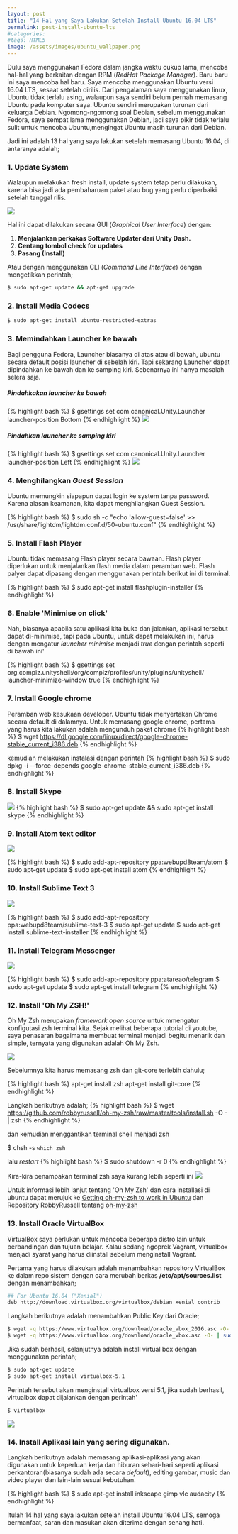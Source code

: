 ```yaml
---
layout: post
title: "14 Hal yang Saya Lakukan Setelah Install Ubuntu 16.04 LTS"
permalink: post-install-ubuntu-lts
#categories:
#tags: HTML5
image: /assets/images/ubuntu_wallpaper.png
---
```


Dulu saya menggunakan Fedora dalam jangka waktu cukup lama, mencoba hal-hal yang berkaitan dengan RPM (*RedHat Package Manager*). Baru baru ini saya mencoba hal baru. Saya mencoba menggunakan Ubuntu versi 16.04 LTS, sesaat setelah dirilis. Dari pengalaman saya menggunakan linux, Ubuntu tidak terlalu asing, walaupun saya sendiri belum pernah memasang Ubuntu pada komputer saya. Ubuntu sendiri merupakan turunan dari keluarga Debian. Ngomong-ngomong soal Debian, sebelum menggunakan Fedora, saya sempat lama menggunakan Debian, jadi saya pikir tidak terlalu sulit untuk mencoba Ubuntu,mengingat Ubuntu masih turunan dari Debian.

Jadi ini adalah 13 hal yang saya lakukan setelah memasang Ubuntu 16.04, di antaranya adalah;

### 1. Update System
Walaupun melakukan fresh install, update system tetap perlu dilakukan, karena bisa jadi ada pembaharuan paket atau bug yang perlu diperbaiki setelah tanggal rilis.

![](/assets/images/soft-updater.png)

Hal ini dapat dilakukan secara GUI (*Graphical User Interface*) dengan:

  1. **Menjalankan perkakas Software Updater dari Unity Dash.**
  2. **Centang tombol check for updates**
  3. **Pasang (Install)**

Atau dengan menggunakan CLI (*Command Line Interface*) dengan mengetikkan perintah;

```bash
$ sudo apt-get update && apt-get upgrade
```

### 2. Install Media Codecs

``` bash
$ sudo apt-get install ubuntu-restricted-extras
```

### 3. Memindahkan Launcher ke bawah
Bagi pengguna Fedora, Launcher biasanya di atas atau di bawah, ubuntu secara default posisi launcher di sebelah kiri. Tapi sekarang Launcher dapat dipindahkan ke bawah dan ke samping kiri. Sebenarnya ini hanya masalah selera saja.

##### Pindahkakan launcher ke bawah

{% highlight bash %}
$ gsettings set com.canonical.Unity.Launcher launcher-position Bottom
{% endhighlight %}
![](/assets/images/launcher_bottom.png)

##### Pindahkan launcher ke samping kiri

{% highlight bash %}
$ gsettings set com.canonical.Unity.Launcher launcher-position Left
{% endhighlight %}
![](/assets/images/launcher_left.png)

### 4. Menghilangkan *Guest Session*

Ubuntu memungkin siapapun dapat login ke system tanpa password. Karena alasan keamanan, kita dapat menghilangkan Guest Session.

{% highlight bash %}
$ sudo sh -c "echo 'allow-guest=false' >> /usr/share/lightdm/lightdm.conf.d/50-ubuntu.conf"
{% endhighlight %}

### 5. Install Flash Player

Ubuntu tidak memasang Flash player secara bawaan. Flash player diperlukan untuk menjalankan flash media dalam peramban web. Flash palyer dapat dipasang dengan menggunakan perintah berikut ini di terminal.

{% highlight bash %}
$ sudo apt-get install flashplugin-installer
{% endhighlight %}

### 6. Enable 'Minimise on click'

Nah, biasanya apabila satu aplikasi kita buka dan jalankan, aplikasi tersebut dapat di-minimise, tapi pada Ubuntu, untuk dapat melakukan ini, harus dengan mengatur *launcher minimise* menjadi *true* dengan perintah seperti di bawah ini'

{% highlight bash %}
$ gsettings set org.compiz.unityshell:/org/compiz/profiles/unity/plugins/unityshell/ launcher-minimize-window true
{% endhighlight %}

### 7. Install Google chrome

Peramban web kesukaan developer. Ubuntu tidak menyertakan Chrome secara default di dalamnya. Untuk memasang google chrome, pertama yang harus kita lakukan adalah mengunduh paket chrome
{% highlight bash %}
$ wget https://dl.google.com/linux/direct/google-chrome-stable_current_i386.deb
{% endhighlight %}

kemudian melakukan instalasi dengan perintah
{% highlight bash %}
$ sudo dpkg -i --force-depends google-chrome-stable_current_i386.deb
{% endhighlight %}

### 8. Install Skype

![](/assets/images/skype.png)
{% highlight bash %}
$ sudo apt-get update && sudo apt-get install skype
{% endhighlight %}

### 9. Install Atom text editor

![](/assets/images/AtomEditor.png)

{% highlight bash %}
$ sudo add-apt-repository ppa:webupd8team/atom
$ sudo apt-get update
$ sudo apt-get install atom
{% endhighlight %}

### 10. Install Sublime Text 3

![](/assets/images/sublimetext3.png)

{% highlight bash %}
$ sudo add-apt-repository ppa:webupd8team/sublime-text-3
$ sudo apt-get update
$ sudo apt-get install sublime-text-installer
{% endhighlight %}

### 11. Install Telegram Messenger

![](/assets/images/telegram.png)

{% highlight bash %}
$ sudo add-apt-repository ppa:atareao/telegram
$ sudo apt-get update
$ sudo apt-get install telegram
{% endhighlight %}

### 12. Install 'Oh My ZSH!'

Oh My Zsh merupakan *framework open source* untuk mmengatur konfigutasi zsh terminal kita. Sejak melihat beberapa tutorial di youtube, saya penasaran bagaimana membuat terminal menjadi begitu menarik dan simple, ternyata yang digunakan adalah Oh My Zsh.

![](/assets/images/OhMyZsh.png)

Sebelumnya kita harus memasang zsh dan git-core terlebih dahulu;

{% highlight bash %}
apt-get install zsh
apt-get install git-core
{% endhighlight %}

Langkah berikutnya adalah;
{% highlight bash %}
$ wget https://github.com/robbyrussell/oh-my-zsh/raw/master/tools/install.sh -O - | zsh
{% endhighlight %}

dan kemudian menggantikan terminal shell menjadi zsh

$ chsh -s `which zsh`

lalu *restart*
{% highlight bash %}
$ sudo shutdown -r 0
{% endhighlight %}

Kira-kira penampakan terminal zsh saya kurang lebih seperti ini ![](/assets/images/myterminal.png)

Untuk informasi lebih lanjut tentang 'Oh My Zsh' dan cara installasi di ubuntu dapat merujuk ke [Getting oh-my-zsh to work in Ubuntu](https://gist.github.com/tsabat/1498393) dan Repository RobbyRussell tentang [oh-my-zsh](https://github.com/robbyrussell/oh-my-zsh)

### 13. Install Oracle VirtualBox
VirtualBox saya perlukan untuk mencoba beberapa distro lain untuk perbandingan dan tujuan belajar. Kalau sedang ngoprek Vagrant, virtualbox menjadi syarat yang harus diinstall sebelum menginstall Vagrant.

Pertama yang harus dilakukan adalah menambahkan repository VirtualBox ke dalam repo sistem dengan cara merubah berkas **/etc/apt/sources.list** dengan menambahkan;

```bash
## For Ubuntu 16.04 ("Xenial")
deb http://download.virtualbox.org/virtualbox/debian xenial contrib
```

Langkah berikutnya adalah menambahkan Public Key dari Oracle;

```bash
$ wget -q https://www.virtualbox.org/download/oracle_vbox_2016.asc -O- | sudo apt-key add -
$ wget -q https://www.virtualbox.org/download/oracle_vbox.asc -O- | sudo apt-key add -
```
Jika sudah berhasil, selanjutnya adalah install virtual box dengan menggunakan perintah;

```bash
$ sudo apt-get update
$ sudo apt-get install virtualbox-5.1
```
Perintah tersebut akan menginstall virtualbox versi 5.1, jika sudah berhasil, virtualbox dapat dijalankan dengan perintah'

```bash
$ virtualbox
```
![](/assets/images/VirtualBox.png)

### 14. Install Aplikasi lain yang sering digunakan.
Langkah berikutnya adalah memasang aplikasi-aplikasi yang akan digunakan untuk keperluan kerja dan hiburan sehari-hari seperti aplikasi perkantoran(biasanya sudah ada secara *default*), editing gambar, music dan video player dan lain-lain sesuai kebutuhan.

{% highlight bash %}
$ sudo apt-get install inkscape gimp vlc audacity
{% endhighlight %}

Itulah 14 hal yang saya lakukan setelah install Ubuntu 16.04 LTS, semoga bermanfaat, saran dan masukan akan diterima dengan senang hati.
